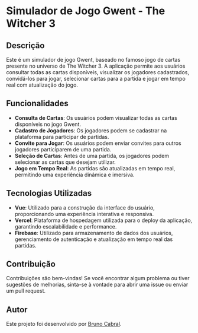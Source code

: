 # Simulador de Jogo Gwent - The Witcher 3

## Descrição

Este é um simulador de jogo Gwent, baseado no famoso jogo de cartas presente no universo de The Witcher 3. A aplicação permite aos usuários consultar todas as cartas disponíveis, visualizar os jogadores cadastrados, convidá-los para jogar, selecionar cartas para a partida e jogar em tempo real com atualização do jogo.

## Funcionalidades

- **Consulta de Cartas**: Os usuários podem visualizar todas as cartas disponíveis no jogo Gwent.
- **Cadastro de Jogadores**: Os jogadores podem se cadastrar na plataforma para participar de partidas.
- **Convite para Jogar**: Os usuários podem enviar convites para outros jogadores participarem de uma partida.
- **Seleção de Cartas**: Antes de uma partida, os jogadores podem selecionar as cartas que desejam utilizar.
- **Jogo em Tempo Real**: As partidas são atualizadas em tempo real, permitindo uma experiência dinâmica e imersiva.

## Tecnologias Utilizadas

- **Vue**: Utilizado para a construção da interface do usuário, proporcionando uma experiência interativa e responsiva.
- **Vercel**: Plataforma de hospedagem utilizada para o deploy da aplicação, garantindo escalabilidade e performance.
- **Firebase**: Utilizado para armazenamento de dados dos usuários, gerenciamento de autenticação e atualização em tempo real das partidas.

## Contribuição

Contribuições são bem-vindas! Se você encontrar algum problema ou tiver sugestões de melhorias, sinta-se à vontade para abrir uma issue ou enviar um pull request.

## Autor

Este projeto foi desenvolvido por [Bruno Cabral](https://github.com/brunoCabralSilva).

